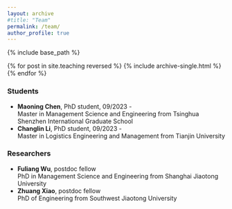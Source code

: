 ```yaml
---
layout: archive
#title: "Team"
permalink: /team/
author_profile: true
---
```


{% include base_path %}

{% for post in site.teaching reversed %}
  {% include archive-single.html %}
{% endfor %}


### Students

- **Maoning Chen**, PhD student, 09/2023 -  <br> Master in Management Science and Engineering from Tsinghua Shenzhen International Graduate School
- **Changlin Li**, PhD student, 09/2023 -  <br> Master in Logistics Engineering and Management from Tianjin University

### Researchers

- **Fuliang Wu**, postdoc fellow <br> PhD in Management Science and Engineering from Shanghai Jiaotong University
- **Zhuang Xiao**, postdoc fellow <br> PhD of Engineering from Southwest Jiaotong University

